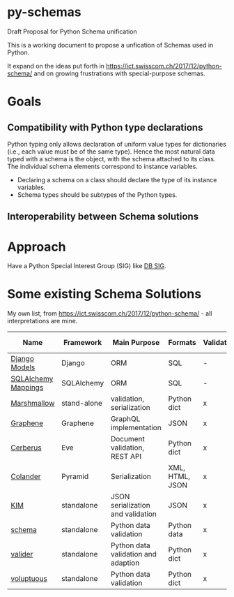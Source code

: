 # py-schemas
Draft Proposal for Python Schema unification

This is a working document to propose a unfication of Schemas used in Python. 

It expand on the ideas put forth in https://ict.swisscom.ch/2017/12/python-schema/ and on growing frustrations with special-purpose schemas. 

# Goals
## Compatibility with Python type declarations

Python typing only allows declaration of uniform value types for dictionaries (i.e., each value must be of the same type). Hence the most natural data typed with a schema is the object, with the schema attached to its class. The individual schema elements correspond to instance variables. 

* Declaring a schema on a class should declare the type of its instance variables.  
* Schema types should be subtypes of the Python types. 




## Interoperability between Schema solutions

# Approach

Have a Python Special Interest Group (SIG) like [DB SIG](https://www.python.org/community/sigs/current/db-sig/). 


# Some existing Schema Solutions

My own list, from https://ict.swisscom.ch/2017/12/python-schema/ - all interpretations are mine. 

Name | Framework | Main Purpose | Formats | Validation | Un/Serialization | Object recreation | Comments
---- | --------- | ------------ | ------- | ---------- | ---------------- | ----------------- | --------
[Django Models](https://docs.djangoproject.com/en/2.0/topics/db/models/) | Django | ORM | SQL | - | x | x |
[SQLAlchemy Mappings](https://docs.sqlalchemy.org/en/latest/orm/mapping_styles.html) | SQLAlchemy | ORM | SQL  | - | x | x |  
[Marshmallow](https://marshmallow.readthedocs.io/en/latest/) | stand-alone | validation, serialization | Python dict | x | x | x |
[Graphene](https://graphene-python.org/) | Graphene | GraphQL implementation | JSON  | x | x | by code |
[Cerberus](http://docs.python-cerberus.org/en/stable/) | Eve | Document validation, REST API | Python dict  | x | - | - |
[Colander](https://docs.pylonsproject.org/projects/colander/en/latest/) | Pyramid | Serialization | XML, HTML, JSON  | x | x | x |  
[KIM](https://kim.readthedocs.io/en/latest/) | standalone | JSON serialization and validation | JSON  | x | x | x |  
[schema](https://pypi.org/project/schema/) | standalone | Python data validation | Python data | x | via converters | - |  
[valider](https://github.com/podio/valideer) | standalone | Python data validation and adaption | Python dict | x | x | extensible | 
[voluptuous](https://github.com/alecthomas/voluptuous) | standalone | Python data validation | Python dict | x | - | - |



